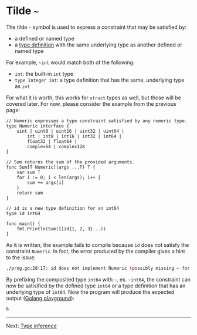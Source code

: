 # Tilde `~`

The tilde `~` symbol is used to express a constraint that may be satisfied by:

* a defined or named type
* a [type definition](https://go.dev/ref/spec#Type_definitions) with the same underlying type as another defined or named type

For example, `~int` would match both of the following:

* `int`: the built-in `int` type
* `type Integer int`: a type definition that has the same, underlying type as `int`

For what it is worth, this works for `struct` types as well, but those will be covered later. For now, please consider the example from the previous page:

```golang
// Numeric expresses a type constraint satisfied by any numeric type.
type Numeric interface {
	uint | uint8 | uint16 | uint32 | uint64 |
		int | int8 | int16 | int32 | int64 |
		float32 | float64 |
		complex64 | complex128
}

// Sum returns the sum of the provided arguments.
func Sum[T Numeric](args ...T) T {
	var sum T
	for i := 0; i < len(args); i++ {
		sum += args[i]
	}
	return sum
}

// id is a new type definition for an int64
type id int64

func main() {
	fmt.Println(Sum([]id{1, 2, 3}...))
}
```

As it is written, the example fails to compile because `id` does not satisfy the constraint `Numeric`. In fact, the error produced by the compiler gives a hint to the issue:

```bash
./prog.go:28:17: id does not implement Numeric (possibly missing ~ for int64 in constraint Numeric)
```

By prefixing the composited type `int64` with `~`, ex. `~int64`, the constraint can now be satisified by the defined type `int64` or a type definition that has an underlying type of `int64`. Now the program will produce the expected output ([Golang playground](https://gotipplay.golang.org/p/Lk720EthSS0)):

```bash
6
```


---

Next: [Type inference](./07-type-inference.md)

